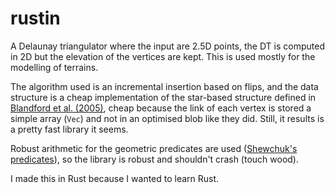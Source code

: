 # rustin

A Delaunay triangulator where the input are 2.5D points, the DT is computed in 2D but the elevation of the vertices are kept.
This is used mostly for the modelling of terrains.

The algorithm used is an incremental insertion based on flips, and the data structure is a cheap implementation of the star-based structure defined in [Blandford et al. (2005)](https://citeseerx.ist.psu.edu/viewdoc/summary?doi=10.1.1.9.6823), cheap because the link of each vertex is stored a simple array (`Vec`) and not in an optimised blob like they did.
Still, it results is a pretty fast library it seems.

Robust arithmetic for the geometric predicates are used ([Shewchuk's predicates](https://www.cs.cmu.edu/~quake/robust.html)), so the library is robust and shouldn't crash (touch wood). 

I made this in Rust because I wanted to learn Rust.


